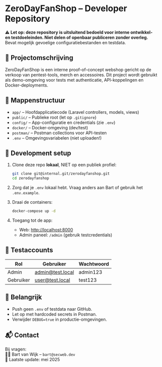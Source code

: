 # ZeroDayFanShop – Developer Repository

⚠️ **Let op: deze repository is uitsluitend bedoeld voor interne ontwikkel- en testdoeleinden. Niet delen of openbaar publiceren zonder overleg.**  
Bevat mogelijk gevoelige configuratiebestanden en testdata.

## 🔧 Projectomschrijving

ZeroDayFanShop is een interne proof-of-concept webshop gericht op de verkoop van pentest-tools, merch en accessoires. Dit project wordt gebruikt als demo-omgeving voor tests met authenticatie, API-koppelingen en Docker-deployments.

## 📁 Mappenstructuur

- `app/` – Hoofdapplicatiecode (Laravel controllers, models, views)
- `public/` – Publieke root (let op `.gitignore`)
- `config/` – App-configuratie en credentials (zie `.env`)
- `docker/` – Docker-omgeving (dev/test)
- `postman/` – Postman collections voor API-testen
- `.env` – Omgevingsvariabelen (niet uploaden!)

## 🚀 Development setup

1. Clone deze repo **lokaal**, NIET op een publiek profiel:
    ```bash
    git clone git@internal.git/zerodayfanshop.git
    cd zerodayfanshop
    ```

2. Zorg dat je `.env` lokaal hebt. Vraag anders aan Bart of gebruik het `.env.example`.

3. Draai de containers:
    ```bash
    docker-compose up -d
    ```

4. Toegang tot de app:
    - Web: [http://localhost:8000](http://localhost:8000)
    - Admin paneel: `/admin` (gebruik testcredentials)

## 🧪 Testaccounts

| Rol      | Gebruiker         | Wachtwoord   |
|----------|-------------------|--------------|
| Admin    | admin@test.local  | admin123     |
| Gebruiker| user@test.local   | test123      |

## 🛑 Belangrijk

- Push geen `.env` of testdata naar GitHub.
- Let op met hardcoded secrets in Postman.
- Verwijder `DEBUG=true` in productie-omgevingen.

## 📬 Contact

Bij vragen:  
👨‍💻 Bart van Wijk – `bart@secweb.dev`  
📅 Laatste update: mei 2025
